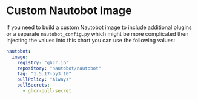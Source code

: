 # Custom Nautobot Image

If you need to build a custom Nautobot image to include additional plugins or a separate `nautobot_config.py` which might be more complicated then injecting the values into this chart you can use the following values:

```yaml
nautobot:
  image:
    registry: "ghcr.io"
    repository: "nautobot/nautobot"
    tag: "1.5.17-py3.10"
    pullPolicy: "Always"
    pullSecrets:
      - ghcr-pull-secret
```
